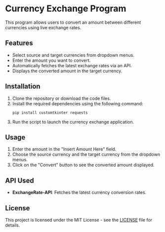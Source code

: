 # Currency Exchange Program

This program allows users to convert an amount between different currencies using live exchange rates.

## Features
- Select source and target currencies from dropdown menus.
- Enter the amount you want to convert.
- Automatically fetches the latest exchange rates via an API.
- Displays the converted amount in the target currency.

## Installation
1. Clone the repository or download the code files.
2. Install the required dependencies using the following command:
    ```
    pip install customtkinter requests
    ```
3. Run the script to launch the currency exchange application.

## Usage
1. Enter the amount in the "Insert Amount Here" field.
2. Choose the source currency and the target currency from the dropdown menus.
3. Click on the "Convert" button to see the converted amount displayed.

## API Used
- **ExchangeRate-API**: Fetches the latest currency conversion rates.

## License
This project is licensed under the MIT License - see the [LICENSE](LICENSE) file for details.

